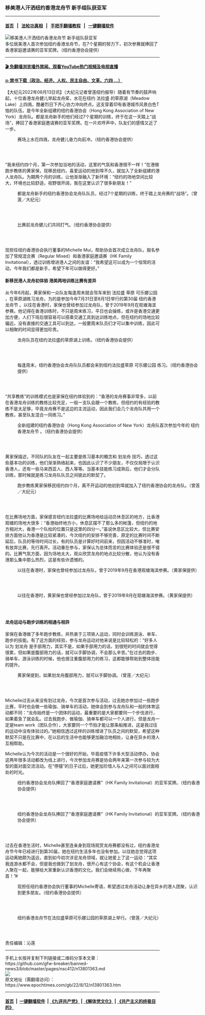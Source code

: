 ### 移美港人汗洒纽约香港龙舟节 新手组队获亚军
------------------------

#### [首页](https://github.com/gfw-breaker/banned-news3/blob/master/README.md) &nbsp;&nbsp;|&nbsp;&nbsp; [法轮功真相](https://github.com/begood0513/basic/blob/master/README.md)  &nbsp;&nbsp;|&nbsp;&nbsp; [手把手翻墙教程](https://github.com/gfw-breaker/guides/wiki)  &nbsp;&nbsp;|&nbsp;&nbsp; [一键翻墙软件](https://github.com/gfw-breaker/nogfw/blob/master/README.md)  



<div><img alt="移美港人汗洒纽约香港龙舟节 新手组队获亚军" class="attachment-djy_600_400 size-djy_600_400 wp-post-image" src="https://i.epochtimes.com/assets/uploads/2022/08/id13801367-NY-HK-dragon-boat-Hong-Kong-Association-of-New-York-cover2-600x400.jpg"/>
<div class="caption">
 多位居美港人首次参加纽约香港龙舟节，在7个星期的努力下，初次参赛就捧回了香港家庭邀请赛的亚军奖牌。（纽约香港协会提供）
</div></div><hr/>

#### [ 🎬  免翻墙浏览墙外禁闻、观看YouTube热门视频及电视直播](https://github.com/gfw-breaker/HelloWorld)

#### [ 💥  禁书下载（政治、经济、人权、民主自由、文革、六四 ...）](https://github.com/gfw-breaker/books/blob/master/README.md)

<div><p>
 【大纪元2022年08月13日讯】（大纪元记者曾莲纽约报导）随着有节奏的鼓声响起，十位香港龙舟健儿举起龙舟桨，水花在纽约
 <ok href="https://www.epochtimes.com/gb/tag/%E6%B3%95%E6%8B%89%E7%9B%9B.html">
  法拉盛
 </ok>
 的草原湖（Meadow Lake）上四溅，酷暑烈日下齐心协力冲向终点。这支穿着印有香港城市风景白色T恤的队伍，是今年全新组建的纽约香港协会（Hong Kong Association of New York）龙舟队。都是龙舟新手的他们经过7个星期的训练，终于在这一天踏上“战场”，捧回了香港家庭邀请赛的亚军奖牌。在一片欢呼声中，队友们的感情又近了一步。
</p>
<figure aria-describedby="caption-attachment-13801368" class="wp-caption aligncenter" id="attachment_13801368" style="width: 600px">
 <ok href="https://i.epochtimes.com/assets/uploads/2022/08/id13801368-NY-HK-dragon-boat-Hong-Kong-Association-of-New-York-01.jpeg" target="_blank">
  <img alt="" class="size-large wp-image-13801368" src="https://i.epochtimes.com/assets/uploads/2022/08/id13801368-NY-HK-dragon-boat-Hong-Kong-Association-of-New-York-01-600x339.jpeg"/>
 </ok>
 <br/><figcaption class="wp-caption-text" id="caption-attachment-13801368">
  赛场上水花四溅，龙舟健儿奋力向前冲。（纽约香港协会提供）
 </figcaption><br/>
</figure><br/>
<p>
 “我来纽约四个月，第一次参加当地的活动，这里的气氛和香港很不一样！”在港做跑步教练的黄家保，现移民纽约，喜爱运动的他到埠不久，就加入了全新组建的港人龙舟队。为期两个月的训练，让他渐渐融入了新环境：“纽约的场地空间比较大，环境也比较舒适，视野很开阔，我在这里认识了很多新朋友！”
</p>
<figure aria-describedby="caption-attachment-13801369" class="wp-caption aligncenter" id="attachment_13801369" style="width: 600px">
 <ok href="https://i.epochtimes.com/assets/uploads/2022/08/id13801369-NY-HK-dragon-boat-Hong-Kong-Association-of-New-York-02.jpg" target="_blank">
  <img alt="" class="size-large wp-image-13801369" src="https://i.epochtimes.com/assets/uploads/2022/08/id13801369-NY-HK-dragon-boat-Hong-Kong-Association-of-New-York-02-600x343.jpg"/>
 </ok>
 <br/><figcaption class="wp-caption-text" id="caption-attachment-13801369">
  都是龙舟新手的纽约香港协会龙舟队队员，经过7个星期的训练，终于踏上龙舟赛的“战场”。（曾莲／大纪元）
 </figcaption><br/>
</figure><br/>
<figure aria-describedby="caption-attachment-13801370" class="wp-caption aligncenter" id="attachment_13801370" style="width: 600px">
 <ok href="https://i.epochtimes.com/assets/uploads/2022/08/id13801370-NY-HK-dragon-boat-Hong-Kong-Association-of-New-York-03.jpeg" target="_blank">
  <img alt="" class="size-large wp-image-13801370" src="https://i.epochtimes.com/assets/uploads/2022/08/id13801370-NY-HK-dragon-boat-Hong-Kong-Association-of-New-York-03-600x337.jpeg"/>
 </ok>
 <br/><figcaption class="wp-caption-text" id="caption-attachment-13801370">
  比赛前龙舟健儿们共同打气。（纽约香港协会提供）
 </figcaption><br/>
</figure><br/>
<p>
 现担任纽约香港协会执行董事的Michelle Mui，帮助协会首次成立龙舟队，报名参加了常规混合赛（Regular Mixed）和香港家庭邀请赛（HK Family Invitational），透过训练增进港人之间的友谊：“我希望这可以成为一个恒常的活动，今年我们都是新手，希望下年可以做得更好。”
</p>
<h4>
 新移民港人龙舟初体验 港美两地训练比赛有差异
</h4>
<p>
 从今年6月起，黄家保和一众队友每逢周末就会驾车来到
 <ok href="https://www.epochtimes.com/gb/tag/%E6%B3%95%E6%8B%89%E7%9B%9B.html">
  法拉盛
 </ok>
 草原
 <ok href="https://www.epochtimes.com/gb/tag/%E5%8F%AF%E4%B9%90%E5%A8%9C%E5%85%AC%E5%9B%AD.html">
  可乐娜公园
 </ok>
 ，在草原湖练习龙舟，为的是参加今年7月31日至8月1日举行的第30届
 <ok href="https://www.epochtimes.com/gb/tag/%E7%BA%BD%E7%BA%A6%E9%A6%99%E6%B8%AF%E9%BE%99%E8%88%9F%E8%8A%82.html">
  纽约香港龙舟节
 </ok>
 。以往在香港时，家保也曾经参加过龙舟队，曾于2019年9月在观塘海滨参赛。他记得在香港训练时，不只是周末练习，平日也会操练，或许是香港交通更加方便，人们下班后很容易可以搭乘交通工具到达训练地点，但在纽约的场地比较偏远，没有直接的交通工具可以到达，一般要周末队员们才可以集中训练，因此可以相聚的时间显得更加珍贵。
</p>
<figure aria-describedby="caption-attachment-13801371" class="wp-caption aligncenter" id="attachment_13801371" style="width: 600px">
 <ok href="https://i.epochtimes.com/assets/uploads/2022/08/id13801371-NY-HK-dragon-boat-Hong-Kong-Association-of-New-York-04.jpeg" target="_blank">
  <img alt="" class="size-large wp-image-13801371" src="https://i.epochtimes.com/assets/uploads/2022/08/id13801371-NY-HK-dragon-boat-Hong-Kong-Association-of-New-York-04-600x338.jpeg"/>
 </ok>
 <br/><figcaption class="wp-caption-text" id="caption-attachment-13801371">
  龙舟队员在纽约法拉盛的草原湖上训练。（纽约香港协会提供）
 </figcaption><br/>
</figure><br/>
<figure aria-describedby="caption-attachment-13801372" class="wp-caption aligncenter" id="attachment_13801372" style="width: 600px">
 <ok href="https://i.epochtimes.com/assets/uploads/2022/08/id13801372-NY-HK-dragon-boat-Hong-Kong-Association-of-New-York-05.jpeg" target="_blank">
  <img alt="" class="size-large wp-image-13801372" src="https://i.epochtimes.com/assets/uploads/2022/08/id13801372-NY-HK-dragon-boat-Hong-Kong-Association-of-New-York-05-600x450.jpeg"/>
 </ok>
 <br/><figcaption class="wp-caption-text" id="caption-attachment-13801372">
  每逢周末，纽约香港协会龙舟队队员都会来到纽约法拉盛草原
  <ok href="https://www.epochtimes.com/gb/tag/%E5%8F%AF%E4%B9%90%E5%A8%9C%E5%85%AC%E5%9B%AD.html">
   可乐娜公园
  </ok>
  练习。（纽约香港协会提供）
 </figcaption><br/>
</figure><br/>
<p>
 “共享教练”的训练模式也是家保在纽约体验到的：“香港的龙舟赛事非常多，以前在香港龙舟训练的教练比较充足，一般一支队会跟一个教练，但纽约的有经验的教练不是太足够，毕竟龙舟赛不是这边的主流运动，因此我们会几个龙舟队共用一个教练，甚至队友混合一同练习。”
</p>
<figure aria-describedby="caption-attachment-13801377" class="wp-caption aligncenter" id="attachment_13801377" style="width: 600px">
 <ok href="https://i.epochtimes.com/assets/uploads/2022/08/id13801377-NY-HK-dragon-boat-Hong-Kong-Association-of-New-York-06.jpeg" target="_blank">
  <img alt="" class="size-large wp-image-13801377" src="https://i.epochtimes.com/assets/uploads/2022/08/id13801377-NY-HK-dragon-boat-Hong-Kong-Association-of-New-York-06-600x800.jpeg"/>
 </ok>
 <br/><figcaption class="wp-caption-text" id="caption-attachment-13801377">
  全新组建的纽约香港协会（Hong Kong Association of New York）龙舟队首次参加今年的
  <ok href="https://www.epochtimes.com/gb/tag/%E7%BA%BD%E7%BA%A6%E9%A6%99%E6%B8%AF%E9%BE%99%E8%88%9F%E8%8A%82.html">
   纽约香港龙舟节
  </ok>
  。（纽约香港协会提供）
 </figcaption><br/>
</figure><br/>
<p>
 黄家保描述，不同队的队友在一起主要是练习基本的概念和
 <ok href="https://www.epochtimes.com/gb/tag/%E5%88%92%E9%BE%99%E8%88%9F.html">
  划龙舟
 </ok>
 技巧，透过这些基本功的训练，他们渐渐熟络起来，也因此认识了不少朋友，不仅仅局限于认识香港人，还有一些马来西亚人、西人等等。当基本技能练习成熟后，他们才会分队训练，那时候就是练习龙舟队队员之间彼此的默契了。
</p>
<figure aria-describedby="caption-attachment-13801378" class="wp-caption aligncenter" id="attachment_13801378" style="width: 600px">
 <ok href="https://i.epochtimes.com/assets/uploads/2022/08/id13801378-NY-HK-dragon-boat-Hong-Kong-Association-of-New-York-07.jpg" target="_blank">
  <img alt="" class="size-large wp-image-13801378" src="https://i.epochtimes.com/assets/uploads/2022/08/id13801378-NY-HK-dragon-boat-Hong-Kong-Association-of-New-York-07-600x400.jpg"/>
 </ok>
 <br/><figcaption class="wp-caption-text" id="caption-attachment-13801378">
  跑步教练黄家保移民纽约四个月，离不开运动的他初到埠就加入了纽约香港协会的龙舟队。（曾莲／大纪元）
 </figcaption><br/>
</figure><br/>
<p>
 在比赛场地方面，家保感言纽约法拉盛的比赛场地给运动员休息区的地方，比香港观塘的场地大很多：“香港始终地方小，休息区摆不了那么多的帐篷，但纽约的地方相对大，香港一个队给的位置只是这里的四分一。”虽说休息区比较大，但比赛安排方面他认为香港是比较紧凑的，今次纽约的安排不够完善，原定的比赛时间不断延后，队员的等待时间过长，有的队员是计算好时间前来，但因活动不够准时，唯有放弃比赛，先行离开。活动重在参与，家保认为总体而言的比赛体验还是很不错的。比赛气氛方面，因为场地太大，观众欣赏龙舟的地点比较分散，他认为没有香港那么集中那么热烈，这是有些许遗憾的。
</p>
<figure aria-describedby="caption-attachment-13801379" class="wp-caption aligncenter" id="attachment_13801379" style="width: 600px">
 <ok href="https://i.epochtimes.com/assets/uploads/2022/08/id13801379-NY-HK-dragon-boat-Hong-Kong-Association-of-New-York-08.jpeg" target="_blank">
  <img alt="" class="size-large wp-image-13801379" src="https://i.epochtimes.com/assets/uploads/2022/08/id13801379-NY-HK-dragon-boat-Hong-Kong-Association-of-New-York-08-600x450.jpeg"/>
 </ok>
 <br/><figcaption class="wp-caption-text" id="caption-attachment-13801379">
  以往在香港时，家保也曾经参加过龙舟队，曾于2019年9月在香港观塘海滨参赛。（黄家保提供）
 </figcaption><br/>
</figure><br/>
<figure aria-describedby="caption-attachment-13801380" class="wp-caption aligncenter" id="attachment_13801380" style="width: 600px">
 <ok href="https://i.epochtimes.com/assets/uploads/2022/08/id13801380-NY-HK-dragon-boat-Hong-Kong-Association-of-New-York-09.jpeg" target="_blank">
  <img alt="" class="size-large wp-image-13801380" src="https://i.epochtimes.com/assets/uploads/2022/08/id13801380-NY-HK-dragon-boat-Hong-Kong-Association-of-New-York-09-600x800.jpeg"/>
 </ok>
 <br/><figcaption class="wp-caption-text" id="caption-attachment-13801380">
  以往在香港时，黄家保也曾经参加过龙舟队，曾于2019年9月在观塘海滨参赛。（黄家保提供）
 </figcaption><br/>
</figure><br/>
<h4>
 龙舟运动与跑步训练的相通与相异
</h4>
<p>
 家保在香港做了多年跑步教练，并热衷于三项铁人运动，同时会训练游泳、单车、跑步的技能。有了这方面的经验，参与龙舟运动对他来说是比较轻松的：“好多人以为
 <ok href="https://www.epochtimes.com/gb/tag/%E5%88%92%E9%BE%99%E8%88%9F.html">
  划龙舟
 </ok>
 是手部用力，其实不是，如果手部用力的话，划很短的时间就会觉得很累，但如果是腹部用力的话，就可以手脚协调，不会那么辛苦。”在过去的跑步、骑单车、游泳训练的时候，他也很注重腹部用力的练习，这都能够帮助到整体技能的提升。
</p>
<figure aria-describedby="caption-attachment-13801381" class="wp-caption aligncenter" id="attachment_13801381" style="width: 600px">
 <ok href="https://i.epochtimes.com/assets/uploads/2022/08/id13801381-NY-HK-dragon-boat-Hong-Kong-Association-of-New-York-10.jpg" target="_blank">
  <img alt="" class="size-large wp-image-13801381" src="https://i.epochtimes.com/assets/uploads/2022/08/id13801381-NY-HK-dragon-boat-Hong-Kong-Association-of-New-York-10-600x400.jpg"/>
 </ok>
 <br/><figcaption class="wp-caption-text" id="caption-attachment-13801381">
  黄家保提到，如果划龙舟腹部用力，就可以手脚协调。（曾莲／大纪元）
 </figcaption><br/>
</figure><br/>
<p>
 Michelle过去从来没有划过龙舟，今次是首次参与活动，过去她亦参加过一些跑步比赛，平时也会做一些瑜伽、骑单车的活动，她体会到参与龙舟队和一般的体育运动都不同：“龙舟始终是一个团体的运动，最重要的是大家都要同一个步伐进行，如果着急了就会乱。过去我跑步、做瑜伽、骑单车都可以一个人进行，但是龙舟一定是team work（团队合作），大家要同一个节拍才能让那条船推进，这是我过往的运动中没有体验过的。”她相信透过这样的训练增进了队员之间的默契，希望这种默契不只是在比赛中，在以后的生活中也能够更加融洽地相处，让身在异乡的港人互相帮助。
</p>
<p>
 Michelle认为今次的活动是一个很好的开始，毕竟疫情下许多大型活动停办，协会这两年很多活动都改为线上进行，今次参加龙舟赛是协会两年来第一次参与较为大型的面对面交流活动。在“停摆”的日子过后，她更加珍惜人与人之间可以面对面相处的时光。
</p>
<figure aria-describedby="caption-attachment-13801382" class="wp-caption aligncenter" id="attachment_13801382" style="width: 600px">
 <ok href="https://i.epochtimes.com/assets/uploads/2022/08/id13801382-NY-HK-dragon-boat-Hong-Kong-Association-of-New-York-111.jpeg" target="_blank">
  <img alt="" class="size-large wp-image-13801382" src="https://i.epochtimes.com/assets/uploads/2022/08/id13801382-NY-HK-dragon-boat-Hong-Kong-Association-of-New-York-111-600x800.jpeg"/>
 </ok>
 <br/><figcaption class="wp-caption-text" id="caption-attachment-13801382">
  纽约香港协会龙舟队捧回了“香港家庭邀请赛”（HK Family Invitational）的亚军奖牌。（纽约香港协会提供）
 </figcaption><br/>
</figure><br/>
<figure aria-describedby="caption-attachment-13801383" class="wp-caption aligncenter" id="attachment_13801383" style="width: 600px">
 <ok href="https://i.epochtimes.com/assets/uploads/2022/08/id13801383-NY-HK-dragon-boat-Hong-Kong-Association-of-New-York-12.jpeg" target="_blank">
  <img alt="" class="size-large wp-image-13801383" src="https://i.epochtimes.com/assets/uploads/2022/08/id13801383-NY-HK-dragon-boat-Hong-Kong-Association-of-New-York-12-600x339.jpeg"/>
 </ok>
 <br/><figcaption class="wp-caption-text" id="caption-attachment-13801383">
  纽约香港协会龙舟队捧回了“香港家庭邀请赛”（HK Family Invitational）的亚军奖牌。（纽约香港协会提供）
 </figcaption><br/>
</figure><br/>
<p>
 过去在香港生活时，Michelle甚至连亲身到现场观赏龙舟赛都没有过，纽约香港龙舟节今年已经进行到第30届，她在纽约生活多年也没有参加。以往她总觉得这项运动离她颇为遥远，直到如今初次涉足龙舟领域，就让她爱上了这一运动：“其实我连游水都不会，但是我也做到了划龙舟，很开心有这个协会，有这个机会让香港人聚在一起，能够给大家重新认识香港的文化。我们会继续用心做，下年再聚首！”#
</p>
<figure aria-describedby="caption-attachment-13801384" class="wp-caption aligncenter" id="attachment_13801384" style="width: 600px">
 <ok href="https://i.epochtimes.com/assets/uploads/2022/08/id13801384-NY-HK-dragon-boat-Hong-Kong-Association-of-New-York-14.jpeg" target="_blank">
  <img alt="" class="size-large wp-image-13801384" src="https://i.epochtimes.com/assets/uploads/2022/08/id13801384-NY-HK-dragon-boat-Hong-Kong-Association-of-New-York-14-600x339.jpeg"/>
 </ok>
 <br/><figcaption class="wp-caption-text" id="caption-attachment-13801384">
  现担任纽约香港协会执行董事的Michelle寄语，希望透过龙舟活动让身在异乡的港人团聚，认识到更多朋友。（纽约香港协会提供）
 </figcaption><br/>
</figure><br/>
<figure aria-describedby="caption-attachment-13801385" class="wp-caption aligncenter" id="attachment_13801385" style="width: 600px">
 <ok href="https://i.epochtimes.com/assets/uploads/2022/08/id13801385-NY-HK-dragon-boat-Hong-Kong-Association-of-New-York-13.jpg" target="_blank">
  <img alt="" class="size-large wp-image-13801385" src="https://i.epochtimes.com/assets/uploads/2022/08/id13801385-NY-HK-dragon-boat-Hong-Kong-Association-of-New-York-13-600x400.jpg"/>
 </ok>
 <br/><figcaption class="wp-caption-text" id="caption-attachment-13801385">
  纽约香港龙舟节在法拉盛草原可乐娜公园的草原湖上举行。（曾莲／大纪元）
 </figcaption><br/>
</figure><br/>
<p>
 责任编辑：沁莲
</p>
</div>
<hr/>
手机上长按并复制下列链接或二维码分享本文章：<br/>
https://github.com/gfw-breaker/banned-news3/blob/master/pages/nsc412/n13801363.md <br/>
<a href='https://github.com/gfw-breaker/banned-news3/blob/master/pages/nsc412/n13801363.md'><img src='https://github.com/gfw-breaker/banned-news3/blob/master/pages/nsc412/n13801363.md.png'/></a> <br/>
原文地址（需翻墙访问）：https://www.epochtimes.com/gb/22/8/12/n13801363.htm


------------------------
#### [首页](https://github.com/gfw-breaker/banned-news3/blob/master/README.md) &nbsp;|&nbsp; [一键翻墙软件](https://github.com/gfw-breaker/nogfw/blob/master/README.md) &nbsp;| [《九评共产党》](https://github.com/gfw-breaker/9ping.md/blob/master/README.md#九评之一评共产党是什么) | [《解体党文化》](https://github.com/gfw-breaker/jtdwh.md/blob/master/README.md) | [《共产主义的终极目的》](https://github.com/gfw-breaker/gczydzjmd.md/blob/master/README.md)


<img src='http://gfw-breaker.win/banned-news3/pages/nsc412/n13801363.md' width='0px' height='0px'/>